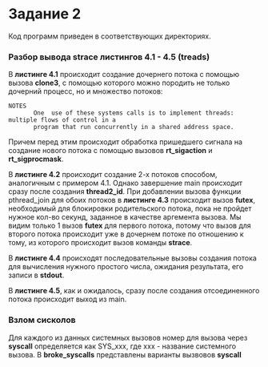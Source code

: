 # Задание 2
Код программ приведен в соответствующих директориях.

### Разбор вывода strace листингов 4.1 - 4.5 (treads)

В **листинге 4.1** происходит создание дочернего потока с помощью вызова **clone3**, с помощью которого можно породить не только дочерний процесс, но и множество потоков:
```
NOTES
       One  use of these systems calls is to implement threads: multiple flows of control in a
       program that run concurrently in a shared address space.
```
Причем перед этим происходит обработка пришедшего сигнала на создание нового потока с помощью вызовов **rt_sigaction** и **rt_sigprocmask**.

В **листинге 4.2** происходит создание 2-х потоков способом, аналогичным с примером 4.1. Однако завершение main происходит сразу после создания **thread2_id**. При добавлении вызова функции pthread_join для обоих потоков в **листинге 4.3** происходит вызов **futex**, необходимый для блокировки родительского потока, пока не пройдет нужное кол-во секунд, заданное в качестве аргемента вызова. Мы видим только 1 вызов **futex** для первого потока, потому что вызов для второго потока происходит уже в дочернем потоке по отношению к тому, из которого происходит вызов команды **strace**.

В **листинге 4.4** происходят последовательные вызовы создания потока для вычисления нужного простого числа, ожидания результата, его записи в **stdout**.

В **листинге 4.5**, как и ожидалось, сразу после создания отсоединенного потока происходит выход из main.

### Взлом сисколов

Для каждого из данных системных вызовов номер для вызова через **syscall** определяется как SYS_xxx, где xxx - название системного вызова. В **broke_syscalls** представлены варианты вызвовов **syscall**